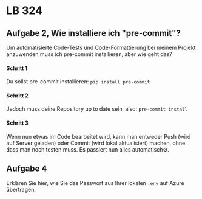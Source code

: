 # LB 324

## Aufgabe 2, Wie installiere ich "pre-commit"?
Um automatisierte Code-Tests und Code-Formattierung bei meinem Projekt anzuwenden muss ich pre-commit installieren, aber wie geht das?

#### Schritt 1
Du sollst pre-commit installieren:
```pip install pre-commit```

#### Schritt 2
Jedoch muss deine Repository up to date sein, also:
```pre-commit install```

#### Schritt 3
Wenn nun etwas im Code bearbeitet wird, kann man entweder Push (wird auf Server geladen) oder Commit (wird lokal aktualisiert) machen, ohne dass man noch testen muss. Es passiert nun alles automatisch⚙️.

## Aufgabe 4
Erklären Sie hier, wie Sie das Passwort aus Ihrer lokalen `.env` auf Azure übertragen.
